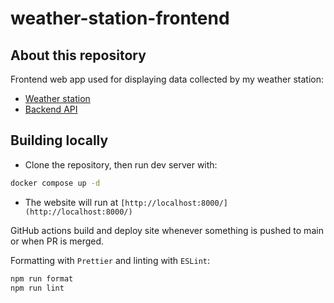 # weather-station-frontend

## About this repository

Frontend web app used for displaying data collected by my weather station:

- [Weather station](https://github.com/Bladesheng/weather-station-V1)
- [Backend API](https://github.com/Bladesheng/weather-station-backend)

## Building locally

- Clone the repository, then run dev server with:

```bash
docker compose up -d
```

- The website will run at `[http://localhost:8000/](http://localhost:8000/)`

GitHub actions build and deploy site whenever something is pushed to main or when PR is merged.

Formatting with `Prettier` and linting with `ESLint`:

```bash
npm run format
npm run lint
```
